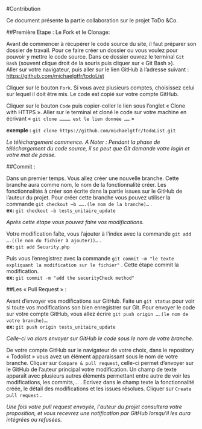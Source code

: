 #Contribution

Ce document présente la partie collaboration sur le projet ToDo &Co.  

##Première Etape : Le Fork et le Clonage:

Avant de commencer à récupérer le code source du site, il faut préparer son dossier de travail. Pour ce faire créer un dossier ou vous voulez pour pouvoir y mettre le code source. 
Dans ce dossier ouvrez le terminal `Git Bash` (souvent clique droit de la souris puis cliquer sur « Git Bash »).  
Aller sur votre navigateur, puis aller sur le lien GitHub à l’adresse suivant : https://github.com/michaelgtfr/todoList 
 
Cliquer sur le bouton `Fork`. Si vous avez plusieurs comptes, choisissez celui sur lequel il doit être mis. Le code est copié sur votre compte GitHub.  

Cliquer sur le bouton `Code` puis copier-coller le lien sous l’onglet « Clone with HTTPS ». Aller sur le terminal et cloné le code sur votre machine en écrivant « `git clone ………… est le lien donnée ……` »  

**exemple :** `git clone https://github.com/michaelgtfr/todoList.git`  

_Le téléchargement commence. A Noter : 
Pendant la phase de téléchargement du code source, il se peut que Git demande votre login et votre mot de passe._ 

##Commit : 
 
Dans un premier temps. Vous allez créer une nouvelle branche. Cette branche aura comme nom, le nom de la fonctionnalité créer. Les fonctionnalités à créer son écrite dans la partie issues sur le GitHub de l’auteur du projet. Pour créer cette branche vous pouvez utiliser la commande `git checkout –b …….(le nom de la branche)…` .  
**ex:**	 `git checkout –b tests_unitaire_update`  

_Après cette étape vous pouvez faire vos modifications._  

Votre modification faîte, vous l’ajouter à l’index avec la commande `git add ….((le nom du fichier à ajouter))…` .   
**ex:**	 `git add Security.php`  

Puis vous l’enregistrez avec la commande  `git commit –m "le texte expliquant la modification sur le fichier"` . Cette étape commit la modification.  
**ex:** 	`git commit -m "add the securityCheck method"`

##Les « Pull Request » :  

Avant d’envoyer vos modifications sur GitHub. Faite un `git status` pour voir si toute vos modifications son bien enregistrer sur Git.
Pour envoyer le code sur votre compte GitHub, vous allez écrire `git push origin ….(le nom de votre branche)…`.  
**ex:**	 `git push origin tests_unitaire_update`
  
_Celle-ci va alors envoyer sur GitHub le code sous le nom de votre branche._

De votre compte GitHub sur le navigateur de votre choix, dans le repository « Todolist » vous avez un élément apparaissant sous le nom de votre branche. Cliquer sur `Compare & pull request`, celle-ci permet d’envoyer sur le GitHub de l’auteur principal votre modification. Un champ de texte apparaît avec plusieurs autres éléments permettant entre autre de voir les modifications, les commits,… . Ecrivez dans le champ texte la fonctionnalité créée, le détail des modifications et les issues résolues. Cliquer sur `Create pull request` .  

_Une fois votre pull request envoyée, l'auteur du projet consultera votre proposition, et vous recevrez une notification par GitHub lorsqu'il les aura intégrées ou refusées._